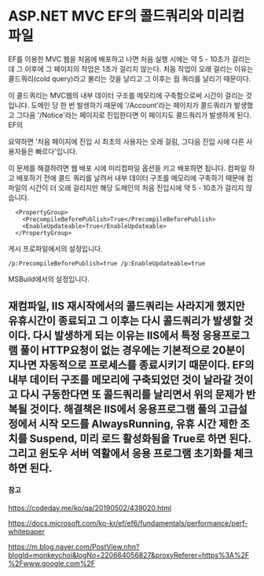 # ASP.NET MVC EF의 콜드쿼리와 미리컴파일

EF를 이용한 MVC 웹을 처음에 배포하고 나면 처음 실행 시에는 약 5 - 10초가 걸리는데 그 이후에 그 페이지의 작업은 1초가 걸리지 않는다. 처음 작업이 오래 걸리는 이유는 콜드쿼리(cold query)라고 불리는 것을 날리고 그 이후는 웜 쿼리를 날리기 때문이다.

이 콜드쿼리는 MVC웹의 내부 데이터 구조를 메모리에 구축함으로써 시간이 걸리는 것입니다. 도메인 당 한 번 발생하기 때문에 '/Account'라는 페이지가 콜드쿼리가 발생했고 그다음 '/Notice'라는 페이지로 진입한다면 이 페이지도 콜드쿼리가 발생하게 된다. EF의 

요약하면 '처음 페이지에 진입 시 최초의 사용자는 오래 걸림, 그다음 진입 시에 다른 사용자들은 빠르다'입니다.

이 문제를 해결하려면 웹 배포 시에 미리컴파일 옵션을 키고 배포하면 됩니다. 컴파일 하고 배포하기 전에 콜드 쿼리를 날려서 내부 데이터 구조를 메모리에 구축하기 때문에 컴파일의 시간이 더 오래 걸리지만 해당 도메인의 처음 진입시에 약 5 - 10초가 걸리지 않습니다.

```
  <PropertyGroup>
    <PrecompileBeforePublish>True</PrecompileBeforePublish>
    <EnableUpdateable>True</EnableUpdateable>
  </PropertyGroup>
```

게시 프로파일에서의 설정입니다.

```
/p:PrecompileBeforePublish=true /p:EnableUpdateable=true
```

MSBuild에서의 설정입니다.

재컴파일, IIS 재시작에서의 콜드쿼리는 사라지게 했지만 유휴시간이 종료되고 그 이후는 다시 콜드쿼리가 발생할 것이다. 다시 발생하게 되는 이유는 IIS에서 특정 응용프로그램 풀이 HTTP요청이 없는 경우에는 기본적으로 20분이 지나면 자동적으로 프로세스를 종료시키기 때문이다. EF의 내부 데이터 구조를 메모리에 구축되었던 것이 날라갈 것이고 다시 구동한다면 또 콜드쿼리를 날리면서 위의 문제가 반복될 것이다. 해결책은 IIS에서 응용프로그램 풀의 고급설정에서 시작 모드를 AlwaysRunning, 유휴 시간 제한 조치를 Suspend, 미리 로드 활성화됨을 True로 하면 된다. 그리고 윈도우 서버 역활에서 응용 프로그램 초기화를 체크하면 된다.
---
#### 참고

https://codeday.me/ko/qa/20190502/439020.html

https://docs.microsoft.com/ko-kr/ef/ef6/fundamentals/performance/perf-whitepaper

https://m.blog.naver.com/PostView.nhn?blogId=monkeychoi&logNo=220664056827&proxyReferer=https%3A%2F%2Fwww.google.com%2F
